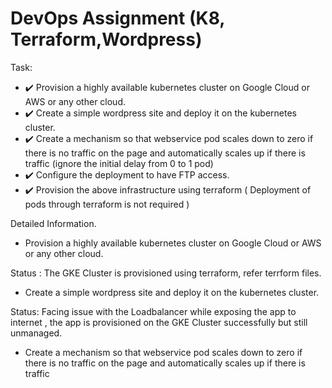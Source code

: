 
# DevOps Assignment (K8, Terraform,Wordpress)


Task:
- :heavy_check_mark: Provision a highly available kubernetes cluster on Google Cloud or AWS or any other cloud. 
- :heavy_check_mark: Create a simple wordpress site and  deploy it on the kubernetes cluster.
- :heavy_check_mark: Create a mechanism so that webservice pod scales down to zero if there is no traffic on the page and automatically scales up if there is traffic (ignore the initial delay from 0 to 1 pod)
- :heavy_check_mark: Configure the deployment to have FTP access.
- :heavy_check_mark: Provision the above infrastructure using terraform ( Deployment of pods through terraform is not required )


Detailed Information.

- Provision a highly available kubernetes cluster on Google Cloud or AWS or any other cloud.

Status : The GKE Cluster is provisioned using terraform, refer terrform files.

- Create a simple wordpress site and  deploy it on the kubernetes cluster.

Status: Facing issue with the Loadbalancer while exposing the app to internet ,  the app is provisioned on the GKE Cluster successfully but still unmanaged.

- Create a mechanism so that webservice pod scales down to zero if there is no traffic on the page and automatically scales up if there is traffic


